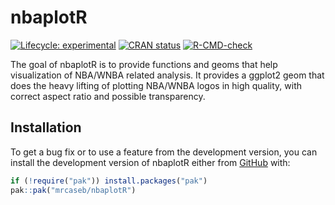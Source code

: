 
<!-- README.md is generated from README.Rmd. Please edit that file -->

# nbaplotR

<!-- badges: start -->

[![Lifecycle:
experimental](https://img.shields.io/badge/lifecycle-experimental-orange.svg)](https://lifecycle.r-lib.org/articles/stages.html#experimental)
[![CRAN
status](https://www.r-pkg.org/badges/version/nbaplotR)](https://CRAN.R-project.org/package=nbaplotR)
[![R-CMD-check](https://github.com/mrcaseb/nbaplotR/actions/workflows/R-CMD-check.yaml/badge.svg)](https://github.com/mrcaseb/nbaplotR/actions/workflows/R-CMD-check.yaml)
<!-- badges: end -->

The goal of nbaplotR is to provide functions and geoms that help
visualization of NBA/WNBA related analysis. It provides a ggplot2 geom
that does the heavy lifting of plotting NBA/WNBA logos in high quality,
with correct aspect ratio and possible transparency.

## Installation

<!-- The easiest way to get nbaplotR is to install it from [CRAN](https://cran.r-project.org/package=nbaplotR) with: -->
<!-- ``` r -->
<!-- install.packages("nbaplotR") -->
<!-- ``` -->

To get a bug fix or to use a feature from the development version, you
can install the development version of nbaplotR either from
[GitHub](https://github.com/mrcaseb/nbaplotR/) with:

``` r
if (!require("pak")) install.packages("pak")
pak::pak("mrcaseb/nbaplotR")
```
